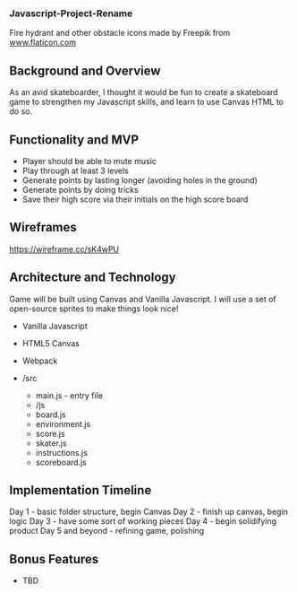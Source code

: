 ### Javascript-Project-Rename

Fire hydrant and other obstacle icons made by Freepik from www.flaticon.com

## Background and Overview

As an avid skateboarder, I thought it would be fun to create a skateboard game to strengthen my Javascript skills, and learn to use Canvas HTML to do so.

## Functionality and MVP

  * Player should be able to mute music
  * Play through at least 3 levels
  * Generate points by lasting longer (avoiding holes in the ground)
  * Generate points by doing tricks
  * Save their high score via their initials on the high score board
  
## Wireframes

https://wireframe.cc/sK4wPU

## Architecture and Technology

Game will be built using Canvas and Vanilla Javascript. I will use a set of open-source sprites to make things look nice!

  * Vanilla Javascript
  * HTML5 Canvas
  * Webpack

  * /src
    * main.js - entry file
    * /js
     * board.js
     * environment.js
     * score.js
     * skater.js
     * instructions.js
     * scoreboard.js

## Implementation Timeline

Day 1 - basic folder structure, begin Canvas
Day 2 - finish up canvas, begin logic
Day 3 - have some sort of working pieces
Day 4 - begin solidifying product
Day 5 and beyond - refining game, polishing

## Bonus Features 

* TBD

